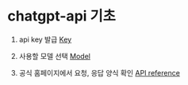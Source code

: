 # chatgpt-api 기초

1. api key 발급 [Key]("https://platform.openai.com/account/api-keys")

2. 사용할 모델 선택 [Model]("https://platform.openai.com/docs/models/overview")

3. 공식 홈페이지에서 요청, 응답 양식 확인 [API reference]("https://platform.openai.com/docs/api-reference/chat/create")

<br><br>


